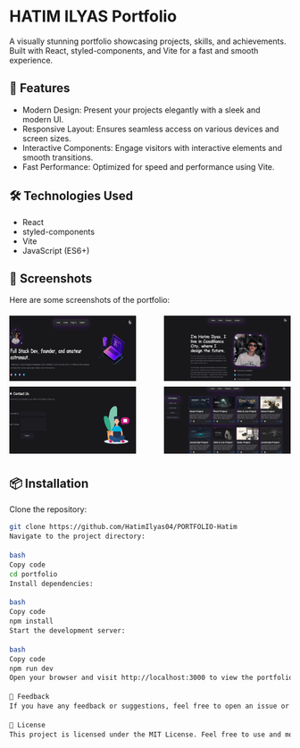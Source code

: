 # HATIM ILYAS Portfolio

A visually stunning portfolio showcasing projects, skills, and achievements. Built with React, styled-components, and Vite for a fast and smooth experience.

## 🚀 Features

- Modern Design: Present your projects elegantly with a sleek and modern UI.
- Responsive Layout: Ensures seamless access on various devices and screen sizes.
- Interactive Components: Engage visitors with interactive elements and smooth transitions.
- Fast Performance: Optimized for speed and performance using Vite.


## 🛠️ Technologies Used

- React
- styled-components
- Vite
- JavaScript (ES6+)

## 📸 Screenshots
Here are some screenshots of the portfolio:

<div style="margin-top: 20px; display: flex; flex-wrap: wrap; justify-content: space-between;">
  <img src="Capture4.PNG" alt="Screenshot 1" style="width: 45%; margin-bottom: 10px;">
  <img src="Capture5.PNG" alt="Screenshot 2" style="width: 45%; margin-bottom: 10px;">
  <img src="Capture6.PNG" alt="Screenshot 3" style="width: 45%; margin-bottom: 10px;">
  <img src="Capture7.PNG" alt="Screenshot 4" style="width: 45%; margin-bottom: 10px;">
</div>

## 📦 Installation

Clone the repository:

```bash
git clone https://github.com/HatimIlyas04/PORTFOLIO-Hatim
Navigate to the project directory:

bash
Copy code
cd portfolio
Install dependencies:

bash
Copy code
npm install
Start the development server:

bash
Copy code
npm run dev
Open your browser and visit http://localhost:3000 to view the portfolio.

📝 Feedback
If you have any feedback or suggestions, feel free to open an issue or reach out to me.

📄 License
This project is licensed under the MIT License. Feel free to use and modify it for your own projects.
